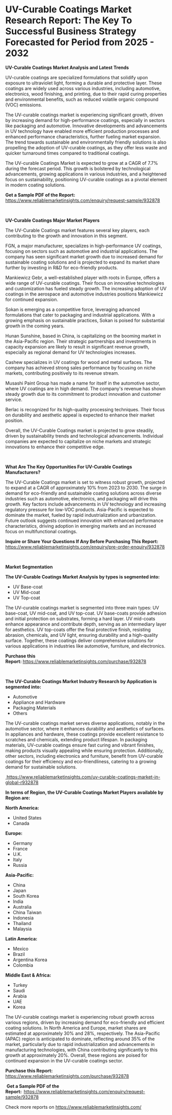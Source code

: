 <p><h1>UV-Curable Coatings Market Research Report: The Key To Successful Business Strategy Forecasted for Period from 2025 - 2032</h1></p><p><strong>UV-Curable Coatings Market Analysis and Latest Trends</strong></p>
<p><p>UV-curable coatings are specialized formulations that solidify upon exposure to ultraviolet light, forming a durable and protective layer. These coatings are widely used across various industries, including automotive, electronics, wood finishing, and printing, due to their rapid curing properties and environmental benefits, such as reduced volatile organic compound (VOC) emissions.</p><p>The UV-curable coatings market is experiencing significant growth, driven by increasing demand for high-performance coatings, especially in sectors like packaging and automotive. Innovative developments and advancements in UV technology have enabled more efficient production processes and enhanced performance characteristics, further fueling market expansion. The trend towards sustainable and environmentally friendly solutions is also propelling the adoption of UV-curable coatings, as they offer less waste and quicker turnaround times compared to traditional coatings.</p><p>The UV-curable Coatings Market is expected to grow at a CAGR of 7.7% during the forecast period. This growth is bolstered by technological advancements, growing applications in various industries, and a heightened focus on sustainability, positioning UV-curable coatings as a pivotal element in modern coating solutions.</p></p>
<p><strong>Get a Sample PDF of the Report:&nbsp;</strong> <a href="https://www.reliablemarketinsights.com/enquiry/request-sample/932878?utm_campaign=2209&utm_medium=2&utm_source=Github&utm_content=ia&utm_term=21032025&utm_id=uv-curable-coatings">https://www.reliablemarketinsights.com/enquiry/request-sample/932878</a></p>
<p>&nbsp;</p>
<p><strong>UV-Curable Coatings Major Market Players</strong></p>
<p><p>The UV-Curable Coatings market features several key players, each contributing to the growth and innovation in this segment. </p><p>FGN, a major manufacturer, specializes in high-performance UV coatings, focusing on sectors such as automotive and industrial applications. The company has seen significant market growth due to increased demand for sustainable coating solutions and is projected to expand its market share further by investing in R&D for eco-friendly products.</p><p>Mankiewicz Gebr, a well-established player with roots in Europe, offers a wide range of UV-curable coatings. Their focus on innovative technologies and customization has fueled steady growth. The increasing adoption of UV coatings in the aerospace and automotive industries positions Mankiewicz for continued expansion.</p><p>Sokan is emerging as a competitive force, leveraging advanced formulations that cater to packaging and industrial applications. With a growing emphasis on sustainable practices, Sokan is poised for substantial growth in the coming years.</p><p>Hunan Sunshine, based in China, is capitalizing on the booming market in the Asia-Pacific region. Their strategic partnerships and investments in capacity expansion are likely to result in significant revenue growth, especially as regional demand for UV technologies increases.</p><p>Cashew specializes in UV coatings for wood and metal surfaces. The company has achieved strong sales performance by focusing on niche markets, contributing positively to its revenue stream.</p><p>Musashi Paint Group has made a name for itself in the automotive sector, where UV coatings are in high demand. The company's revenue has shown steady growth due to its commitment to product innovation and customer service.</p><p>Berlac is recognized for its high-quality processing techniques. Their focus on durability and aesthetic appeal is expected to enhance their market position.</p><p>Overall, the UV-Curable Coatings market is projected to grow steadily, driven by sustainability trends and technological advancements. Individual companies are expected to capitalize on niche markets and strategic innovations to enhance their competitive edge.</p></p>
<p>&nbsp;</p>
<p><strong>What Are The Key Opportunities For UV-Curable Coatings Manufacturers?</strong></p>
<p><p>The UV-Curable Coatings market is set to witness robust growth, projected to expand at a CAGR of approximately 10% from 2023 to 2030. The surge in demand for eco-friendly and sustainable coating solutions across diverse industries such as automotive, electronics, and packaging will drive this growth. Key factors include advancements in UV technology and increasing regulatory pressure for low-VOC products. Asia-Pacific is expected to dominate the market, fueled by rapid industrialization and urbanization. Future outlook suggests continued innovation with enhanced performance characteristics, driving adoption in emerging markets and an increased focus on multifunctional coatings.</p></p>
<p><strong>Inquire or Share Your Questions If Any Before Purchasing This Report:</strong> <a href="https://www.reliablemarketinsights.com/enquiry/pre-order-enquiry/932878?utm_campaign=2209&utm_medium=2&utm_source=Github&utm_content=ia&utm_term=21032025&utm_id=uv-curable-coatings">https://www.reliablemarketinsights.com/enquiry/pre-order-enquiry/932878</a></p>
<p>&nbsp;</p>
<p><strong>Market Segmentation</strong></p>
<p><strong>The UV-Curable Coatings Market Analysis by types is segmented into:</strong></p>
<p><ul><li>UV Base-coat</li><li>UV Mid-coat</li><li>UV Top-coat</li></ul></p>
<p><p>The UV-curable coatings market is segmented into three main types: UV base-coat, UV mid-coat, and UV top-coat. UV base-coats provide adhesion and initial protection on substrates, forming a hard layer. UV mid-coats enhance appearance and contribute depth, serving as an intermediary layer for aesthetics. UV top-coats offer the final protective finish, resisting abrasion, chemicals, and UV light, ensuring durability and a high-quality surface. Together, these coatings deliver comprehensive solutions for various applications in industries like automotive, furniture, and electronics.</p></p>
<p><strong>Purchase this Report:&nbsp;</strong><a href="https://www.reliablemarketinsights.com/purchase/932878?utm_campaign=2209&utm_medium=2&utm_source=Github&utm_content=ia&utm_term=21032025&utm_id=uv-curable-coatings">https://www.reliablemarketinsights.com/purchase/932878</a></p>
<p>&nbsp;</p>
<p><strong>The UV-Curable Coatings Market Industry Research by Application is segmented into:</strong></p>
<p><ul><li>Automotive</li><li>Appliance and Hardware</li><li>Packaging Materials</li><li>Others</li></ul></p>
<p><p>The UV-curable coatings market serves diverse applications, notably in the automotive sector, where it enhances durability and aesthetics of surfaces. In appliances and hardware, these coatings provide excellent resistance to scratches and chemicals, extending product lifespan. In packaging materials, UV-curable coatings ensure fast curing and vibrant finishes, making products visually appealing while ensuring protection. Additionally, other sectors, including electronics and furniture, benefit from UV-curable coatings for their efficiency and eco-friendliness, catering to a growing demand for sustainable solutions.</p></p>
<p><a href="https://www.reliablemarketinsights.com/uv-curable-coatings-market-in-global-r932878?utm_campaign=2209&utm_medium=2&utm_source=Github&utm_content=ia&utm_term=21032025&utm_id=uv-curable-coatings">&nbsp;https://www.reliablemarketinsights.com/uv-curable-coatings-market-in-global-r932878</a></p>
<p><strong>In terms of Region, the UV-Curable Coatings Market Players available by Region are:</strong></p>
<p>
    <p> <strong> North America: </strong>
        <ul>
            <li>United States</li>
            <li>Canada</li>
        </ul>
        </p> 
    <p> <strong> Europe: </strong>
        <ul>
            <li>Germany</li>
            <li>France</li>
            <li>U.K.</li>
            <li>Italy</li>
            <li>Russia</li>
        </ul>
        </p> 
    <p> <strong> Asia-Pacific: </strong>
        <ul>
            <li>China</li>
            <li>Japan</li>
            <li>South Korea</li>
            <li>India</li>
            <li>Australia</li>
            <li>China Taiwan</li>
            <li>Indonesia</li>
            <li>Thailand</li>
            <li>Malaysia</li>
        </ul>
        </p> 
    <p> <strong> Latin America: </strong>
        <ul>
            <li>Mexico</li>
            <li>Brazil</li>
            <li>Argentina Korea</li>
            <li>Colombia</li>
        </ul>
        </p> 
    <p> <strong> Middle East & Africa: </strong>
        <ul>
            <li>Turkey</li>
            <li>Saudi</li>
            <li>Arabia</li>
            <li>UAE</li>
            <li>Korea</li>
        </ul>
    </p>
    </p>
<p><p>The UV-curable coatings market is experiencing robust growth across various regions, driven by increasing demand for eco-friendly and efficient coating solutions. In North America and Europe, market shares are estimated at approximately 30% and 28%, respectively. The Asia-Pacific (APAC) region is anticipated to dominate, reflecting around 35% of the market, particularly due to rapid industrialization and advancements in manufacturing technologies, with China contributing significantly to this growth at approximately 20%. Overall, these regions are poised for continued expansion in the UV-curable coatings sector.</p></p>
<p><strong>Purchase this Report: </strong><a href="https://www.reliablemarketinsights.com/purchase/932878?utm_campaign=2209&utm_medium=2&utm_source=Github&utm_content=ia&utm_term=21032025&utm_id=uv-curable-coatings">https://www.reliablemarketinsights.com/purchase/932878</a></p>
<p>&nbsp;<strong>Get a Sample PDF of the Report:&nbsp;&nbsp;</strong><a href="https://www.reliablemarketinsights.com/enquiry/request-sample/932878?utm_campaign=2209&utm_medium=2&utm_source=Github&utm_content=ia&utm_term=21032025&utm_id=uv-curable-coatings">https://www.reliablemarketinsights.com/enquiry/request-sample/932878</a></p>
<p><strong></strong></p>
<p>Check more reports on <a href="https://www.reliablemarketinsights.com/?utm_campaign=2209&utm_medium=2&utm_source=Github&utm_content=ia&utm_term=21032025&utm_id=uv-curable-coatings">https://www.reliablemarketinsights.com/</a></p>